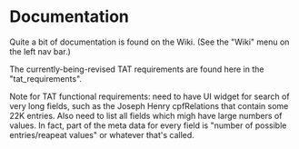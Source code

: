 # Documentation

Quite a bit of documentation is found on the Wiki. (See the "Wiki" menu on the left nav bar.)

The currently-being-revised TAT requirements are found here in the "tat_requirements".

Note for TAT functional requirements: need to have UI widget for search of very long fields, such as the Joseph Henry cpfRelations
that contain some 22K entries. Also need to list all fields which migh have large numbers of values. In fact, part of the meta data for
every field is "number of possible entries/reapeat values" or whatever that's called.